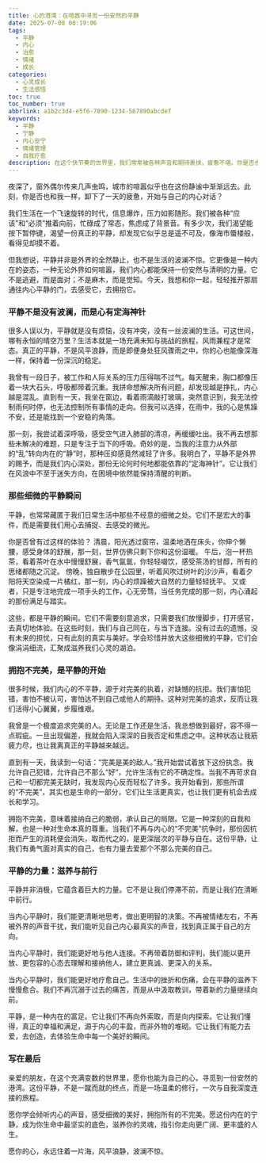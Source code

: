 ```yaml
---
title: 心的港湾：在喧嚣中寻觅一份安然的平静
date: 2025-07-08 00:19:06
tags:
  - 平静
  - 内心
  - 治愈
  - 情绪
  - 成长
categories:
  - 心灵成长
  - 生活感悟
toc: true
toc_number: true
abbrlink: a1b2c3d4-e5f6-7890-1234-567890abcdef
keywords:
  - 平静
  - 宁静
  - 内心安宁
  - 情绪管理
  - 自我疗愈
description: 在这个快节奏的世界里，我们常常被各种声音和期待裹挟，疲惫不堪。你是否也曾渴望，能有一处心灵的港湾，让灵魂得以休憩？本文将带你一同探索“平静”的真谛，它并非遥不可及，而是深藏于我们内心深处的力量。让我们学会倾听内在的声音，拥抱不完美，在细微之处寻觅那份安然与自在，让平静成为滋养生命、指引前行的温柔光芒。
---
```


夜深了，窗外偶尔传来几声虫鸣，城市的喧嚣似乎也在这份静谧中渐渐远去。此刻，你是否也和我一样，卸下了一天的疲惫，开始与自己的内心对话？

我们生活在一个飞速旋转的时代，信息爆炸，压力如影随形。我们被各种“应该”和“必须”推着向前，忙碌成了常态，焦虑成了背景音。有多少次，我们渴望能按下暂停键，渴望一份真正的平静，却发现它似乎总是遥不可及，像海市蜃楼般，看得见却摸不着。

但我想说，平静并非是外界的全然静止，也不是生活的波澜不惊。它更像是一种内在的姿态，一种无论外界如何喧嚣，我们内心都能保持一份安然与清明的力量。它不是逃避，而是面对；不是麻木，而是觉知。今天，我想和你一起，轻轻推开那扇通往内心平静的门，去感受它，去拥抱它。

### 平静不是没有波澜，而是心有定海神针

很多人误以为，平静就是没有烦恼，没有冲突，没有一丝波澜的生活。可这世间，哪有永恒的晴空万里？生活本就是一场充满未知与挑战的旅程，风雨兼程才是常态。真正的平静，不是风平浪静，而是即便身处狂风骤雨之中，你的心也能像深海一样，保持着一份深沉的稳定。

我曾有一段日子，被工作和人际关系的压力压得喘不过气。每天醒来，胸口都像压着一块大石头，呼吸都带着沉重。我拼命想解决所有问题，却发现越是挣扎，内心越是混乱。直到有一天，我坐在窗边，看着雨滴敲打玻璃，突然意识到，我无法控制雨何时停，也无法控制所有事情的走向。但我可以选择，在雨中，我的心是焦躁不安，还是能找到一个安稳的角落。

那一刻，我尝试着深呼吸，感受空气进入肺部的清凉，再缓缓吐出。我不再去想那些未解决的难题，只是专注于当下的呼吸。奇妙的是，当我的注意力从外部的“乱”转向内在的“静”时，那种压抑感竟然减轻了许多。我明白了，平静不是外界的赐予，而是我们内心深处，那份无论何时何地都能依靠的“定海神针”。它让我们在风浪中不至于迷失方向，在困境中依然能保持清醒的判断。

### 那些细微的平静瞬间

平静，也常常藏匿于我们日常生活中那些不经意的细微之处。它们不是宏大的事件，而是需要我们用心去捕捉、去感受的微光。

你是否曾有过这样的体验？
清晨，阳光透过窗帘，温柔地洒在床头，你伸个懒腰，感受身体的舒展，那一刻，世界仿佛只剩下你和这份温暖。
午后，泡一杯热茶，看着茶叶在水中慢慢舒展，香气氤氲，你轻轻啜饮，感受茶汤的甘醇，所有的思绪都随之沉淀。
傍晚，独自散步在公园里，听着风吹过树叶的沙沙声，看着夕阳将天空染成一片橘红，那一刻，内心的烦躁被大自然的力量轻轻抚平。
又或者，只是专注地完成一项手头的工作，心无旁骛，当任务完成的那一刻，内心涌起的那份满足与踏实。

这些，都是平静的瞬间。它们不需要刻意追求，只需要我们放慢脚步，打开感官，去真切地体验。在这些时刻，我们与自己同在，与当下连接。没有过去的遗憾，没有未来的担忧，只有此刻的真实与美好。学会珍惜并放大这些细微的平静，它们会像涓涓细流，汇聚成滋养我们心灵的湖泊。

### 拥抱不完美，是平静的开始

很多时候，我们内心的不平静，源于对完美的执着，对缺憾的抗拒。我们害怕犯错，害怕不被认可，害怕达不到自己或他人的期待。这种对完美的追求，反而让我们活得小心翼翼，步履维艰。

我曾是一个极度追求完美的人。无论是工作还是生活，我总想做到最好，容不得一点瑕疵。一旦出现偏差，我就会陷入深深的自我否定和焦虑之中。这种状态让我筋疲力尽，也让我离真正的平静越来越远。

直到有一天，我读到一句话：“完美是美的敌人。”我开始尝试着放下这份执念。我允许自己犯错，允许自己不那么“好”，允许生活有它的不确定性。当我不再苛求自己和一切都完美无缺时，我发现内心反而轻松了许多。我开始看到，那些所谓的“不完美”，其实也是生命的一部分，它们让生活更真实，也让我们更有机会去成长和学习。

拥抱不完美，意味着接纳自己的脆弱，承认自己的局限。它是一种深刻的自我和解，也是一种对生命本真的尊重。当我们不再与内心的“不完美”抗争时，那份因抗拒而产生的消耗便会消失，取而代之的，是更深层次的平静与自在。这份平静，让我们有勇气面对真实的自己，也有力量去爱那个不那么完美的自己。

### 平静的力量：滋养与前行

平静并非消极，它蕴含着巨大的力量。它不是让我们停滞不前，而是让我们在清晰中前行。

当内心平静时，我们能更清晰地思考，做出更明智的决策。不再被情绪左右，不再被外界的声音干扰，我们能听见自己内心最真实的声音，找到真正属于自己的方向。

当内心平静时，我们能更好地与他人连接。不再带着防御和评判，我们能以更开放、更包容的心态去理解和接纳他人，建立更真诚、更深入的关系。

当内心平静时，我们能更好地疗愈自己。生活中的挫折和伤痛，会在平静的滋养下慢慢愈合。我们不再沉溺于过去的痛苦，而是从中汲取教训，带着新的力量继续向前。

平静，是一种内在的富足。它让我们不再向外索取，而是向内探索。它让我们懂得，真正的幸福和满足，源于内心的丰盈，而非外物的堆砌。它让我们有能力去爱，去创造，去体验生命中每一个美好的瞬间。

### 写在最后

亲爱的朋友，在这个充满变数的世界里，愿你也能为自己的心，寻觅到一份安然的港湾。这份平静，不是一蹴而就的终点，而是一场温柔的修行，一次与自我深度连接的旅程。

愿你学会倾听内心的声音，感受细微的美好，拥抱所有的不完美。愿这份内在的宁静，成为你生命中最坚实的底色，滋养你的灵魂，指引你走向更广阔、更丰盛的人生。

愿你的心，永远住着一片海，风平浪静，波澜不惊。